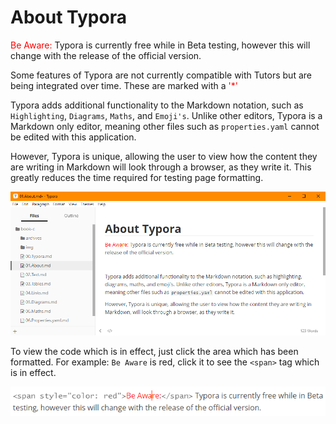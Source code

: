 # About Typora

<span style="color: red">Be Aware:</span> Typora is currently free while in Beta testing, however this will change with the release of the official version.

Some features of Typora are not currently compatible with Tutors but are being integrated over time. These are marked with a <span style="color: red">'*'</span>



Typora adds additional functionality to the Markdown notation, such as `Highlighting`, `Diagrams`, `Maths`, and `Emoji's`. Unlike other editors, Typora is a Markdown only editor, meaning other files such as `properties.yaml` cannot be edited with this application.

However, Typora is unique, allowing the user to view how the content they are writing in Markdown will look through a browser, as they write it. This greatly reduces the time required for testing page formatting. 

  ![](img/typor.png)



To view the code which is in effect, just click the area which has been formatted. For example: `Be Aware` is red, click it to see the `<span>` tag which is in effect.

  ![](img/spanexam.png)




